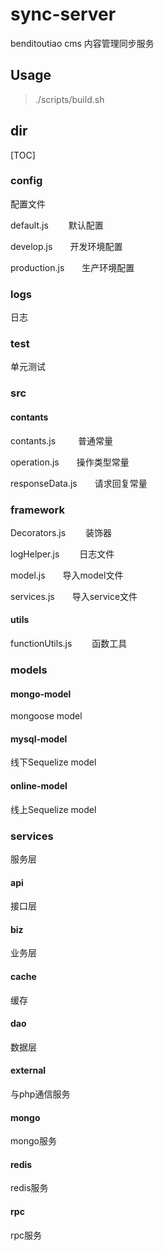 # sync-server



benditoutiao cms 内容管理同步服务



## Usage



>./scripts/build.sh




## dir



[TOC]


### config
配置文件


default.js  &emsp;&emsp;默认配置  


develop.js&emsp;&emsp;开发环境配置


production.js&emsp;&emsp;生产环境配置

### logs
日志
### test
单元测试
### src

#### contants


contants.js  &emsp;&emsp; 普通常量


operation.js&emsp;&emsp;操作类型常量


responseData.js&emsp;&emsp;请求回复常量


### framework


Decorators.js      &emsp;&emsp;装饰器


logHelper.js &emsp;&emsp;日志文件


model.js&emsp;&emsp;导入model文件


services.js&emsp;&emsp;导入service文件


#### utils


functionUtils.js&emsp;&emsp; 函数工具
    

### models

#### mongo-model
mongoose model


#### mysql-model
线下Sequelize model


#### online-model
线上Sequelize model


### services
服务层


#### api
接口层


#### biz
业务层


#### cache
缓存


#### dao
数据层


#### external
与php通信服务


#### mongo
mongo服务


#### redis
redis服务


#### rpc
rpc服务
